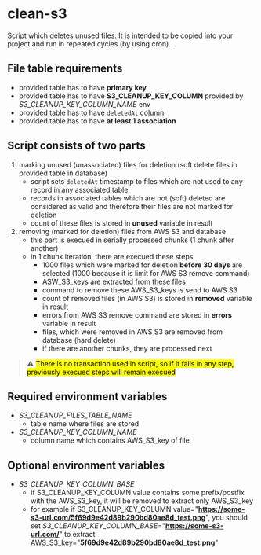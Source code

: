 # clean-s3

Script which deletes unused files. It is intended to be copied into your project and run in repeated cycles (by using cron).

## File table requirements
- provided table has to have **primary key**
- provided table has to have **S3_CLEANUP_KEY_COLUMN** provided by *S3_CLEANUP_KEY_COLUMN_NAME* env
- provided table has to have ```deletedAt``` column
- provided table has to have **at least 1 association**

## Script consists of two parts
1. marking unused (unassociated) files for deletion (soft delete files in provided table in database)
   - script sets ```deletedAt``` timestamp to files which are not used to any record in any associated table
   - records in associated tables which are not (soft) deleted are considered as valid and therefore their files are not marked for deletion
   - count of these files is stored in **unused** variable in result
2. removing (marked for deletion) files from AWS S3 and database
   - this part is execued in serially processed chunks (1 chunk after another)
   - in 1 chunk iteration, there are execued these steps
     - 1000 files which were marked for deletion **before 30 days** are selected (1000 because it is limit for AWS S3 remove command)
     - ASW_S3_keys are extracted from these files
     - command to remove these AWS_S3_keys is send to AWS S3
     - count of removed files (in AWS S3) is stored in **removed** variable in result
     - errors from AWS S3 remove command are stored in **errors** variable in result
     - files, which were removed in AWS S3 are removed from database (hard delete)
     - if there are another chunks, they are processed next

>:warning:
><mark>There is no transaction used in script, so if it fails in any step, previously execued steps will remain execued</mark>

## Required environment variables
- *S3_CLEANUP_FILES_TABLE_NAME*
  - table name where files are stored
- *S3_CLEANUP_KEY_COLUMN_NAME*
  - column name which contains AWS_S3_key of file

## Optional environment variables
- *S3_CLEANUP_KEY_COLUMN_BASE*
  - if S3_CLEANUP_KEY_COLUMN value contains some prefix/postfix with the AWS_S3_key, it will be removed to extract only AWS_S3_key
  - for example if S3_CLEANUP_KEY_COLUMN value="**https://some-s3-url.com/5f69d9e42d89b290bd80ae8d_test.png**", you should set *S3_CLEANUP_KEY_COLUMN_BASE*="**https://some-s3-url.com/**" to extract AWS_S3_key="**5f69d9e42d89b290bd80ae8d_test.png**"

